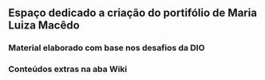 ## Espaço dedicado a criação do portifólio de Maria Luiza Macêdo
### Material elaborado com base nos desafios da DIO

### Conteúdos extras na aba Wiki


